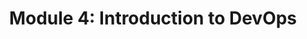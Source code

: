 ---
layout: default
title: "Module 4: Introduction to DevOps"
parent_path: "DevOps Path"
collection: modules
---